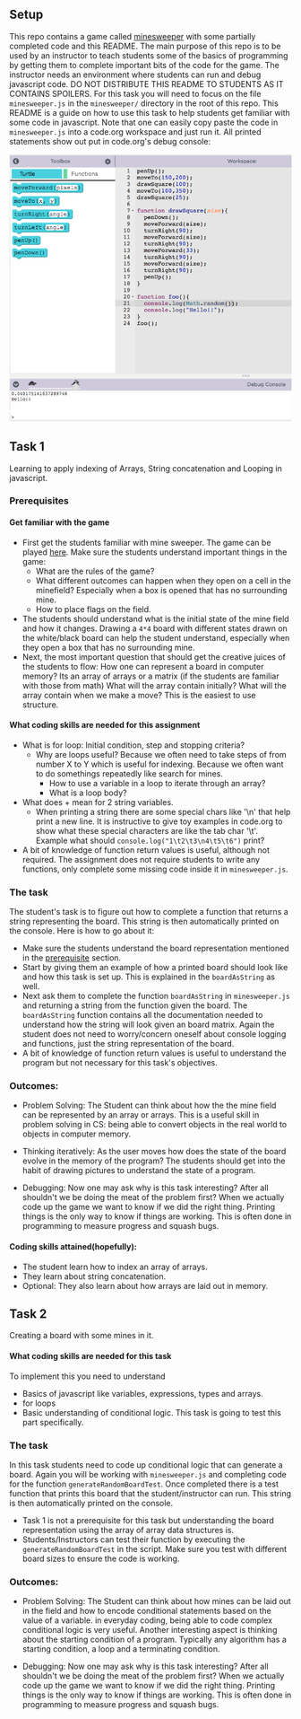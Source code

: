 ## Setup
This repo contains a game called [minesweeper](http://minesweeperonline.com/) with some partially completed code and this README. The main purpose of this repo is to be used by an instructor to teach students some of the basics of programming by getting them to complete important bits of the code for the game. The instructor needs an environment where students can run and debug javascript code. DO NOT DISTRIBUTE THIS README TO STUDENTS AS IT CONTAINS SPOILERS. For this task you will need to focus on the file `minesweeper.js` in the `minesweeper/` directory in the root of this repo. This README is a guide on how to use this task to help students get familiar with some code in javascript. Note that one can easily copy paste the code in `minesweeper.js` into a code.org workspace and just run it. All printed statements show out put in code.org's debug console:

![alt text](assets/codedotorg_workspace_console.png "Note the debugging console printing things")

## Task 1
Learning to apply indexing of Arrays, String concatenation and Looping in javascript.

### Prerequisites
#### Get familiar with the game
- First get the students familiar with mine sweeper. The game can be played [here](http://minesweeperonline.com/). Make sure the students understand important things in the game:
  - What are the rules of the game?
  - What different outcomes can happen when they open on a cell in the minefield? Especially when a box is opened that has no surrounding mine.
  - How to place flags on the field.
- The students should understand what is the initial state of the mine field and how it changes. Drawing a `4*4` board with different states drawn on the white/black board can help the student understand, especially when they open a box that has no surrounding mine.
- Next, the most important question that should get the creative juices of the students to flow: How one can represent a board in computer memory? Its an array of arrays or a matrix (if the students are familiar with those from math) What will the array contain initially? What will the array contain when we make a move? This is the easiest to use structure.

#### What coding skills are needed for this assignment
- What is for loop: Initial condition, step and stopping criteria?
  - Why are loops useful? Because we often need to take steps of from number X to Y which is useful for indexing. Because we often want to do somethings repeatedly like search for mines.
	- How to use a variable in a loop to iterate through an array?
	- What is a loop body?
- What does + mean for 2 string variables.
  - When printing a string there are some special chars like '\n' that
  help print a new line. It is instructive to give toy examples in code.org to show what these special characters are like the tab char '\t'.
  Example what should `console.log("1\t2\t3\n4\t5\t6")` print?
- A bit of knowledge of function return values is useful, although not required. The assignment does not require students to write any functions, only complete some missing code inside it in `minesweeper.js`.


### The task
The student's task is to figure out how to complete a function that returns a string representing the board. This string is then automatically printed on the console. Here is how to go about it:
- Make sure the students understand the board representation mentioned in the [prerequisite](#Get-familiar-with-the-game) section.
- Start by giving them an example of how a printed board should look like and how this task is set up. This is explained in the `boardAsString` as well.
- Next ask them to complete the function `boardAsString` in `minesweeper.js` and returning a string from the function given the board. The `boardAsString` function contains all the documentation needed to understand how the string will look given an board matrix. Again the student does not need to worry/concern oneself about console logging and functions, just the string representation of the board.
- A bit of knowledge of function return values is useful to understand the program but not necessary for this task's objectives.


### Outcomes:
  - Problem Solving: The Student can think about how the the mine field can be represented by an array or arrays. This is a useful skill in problem solving in CS: being able to convert objects in the real world to objects in computer memory.

  - Thinking iteratively: As the user moves how does the state of the board evolve in the memory of the program? The students should get into the habit of drawing pictures to understand the state of a program.

  - Debugging: Now one may ask why is this task interesting? After all shouldn't we be doing the meat of the problem first? When we actually code up the game we want to know if we did the right thing. Printing things is the only way to know if things are working. This is often done in programming to measure progress and squash bugs.

#### Coding skills attained(hopefully):
  - The student learn how to index an array of arrays.
  - They learn about string concatenation.
  - Optional: They also learn about how arrays are laid out in memory.

## Task 2
Creating a board with some mines in it.

#### What coding skills are needed for this task
To implement this you need to understand
- Basics of javascript like variables, expressions, types and arrays.
- for loops
- Basic understanding of conditional logic. This task is going to test this part specifically.

### The task
In this task students need to code up conditional logic that can generate a board. Again you will be working with `minesweeper.js` and  completing code for the function `generateRandomBoardTest`.
Once completed there is a test function that prints this board that the student/instructor can run. This string is then automatically printed on the console.
- Task 1 is not a prerequisite for this task but understanding the board representation using the array of array data structures is.
- Students/Instructors can test their function by executing the `generateRandomBoardTest` in the script. Make sure you test with different board sizes to ensure the code is working.

### Outcomes:
  - Problem Solving: The Student can think about how mines can be laid out in the field and how to encode conditional statements based on the value of a variable. in everyday coding, being able to code complex conditional logic is very useful. Another interesting aspect is thinking about the starting condition of a program. Typically any algorithm has a starting condition, a loop and a terminating condition.

  - Debugging: Now one may ask why is this task interesting? After all shouldn't we be doing the meat of the problem first? When we actually code up the game we want to know if we did the right thing. Printing things is the only way to know if things are working. This is often done in programming to measure progress and squash bugs.
